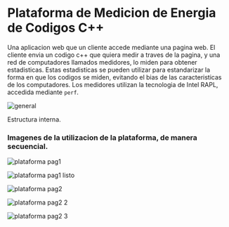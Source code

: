 # Plataforma de Medicion de Energia de Codigos C++

Una aplicacion web que un cliente accede mediante una pagina web. El cliente envia un codigo c++ que quiera medir a traves de la pagina, y una red de computadores llamados medidores, lo miden para obtener estadisticas. Estas estadisticas se pueden utilizar para estandarizar la forma en que los codigos se miden, evitando el bias de las caracteristicas de los computadores. Los medidores utilizan la tecnologia de Intel RAPL, accedida mediante ```perf```.

![general](https://user-images.githubusercontent.com/26441581/210628228-049075b1-c714-453e-88a9-84c1e5d74113.png)

Estructura interna.

### Imagenes de la utilizacion de la plataforma, de manera secuencial.

![plataforma pag1](https://user-images.githubusercontent.com/26441581/210628436-1a55d37d-bdce-4b02-999e-e5d66d55775d.PNG)

![plataforma pag1 listo](https://user-images.githubusercontent.com/26441581/210628447-5e2fce05-5c75-4cd2-bb76-30df911c6e87.PNG)

![plataforma pag2](https://user-images.githubusercontent.com/26441581/210628502-d073b0e6-460a-4b8f-80ca-6501e2f72d80.PNG)

![plataforma pag2 2](https://user-images.githubusercontent.com/26441581/210628677-17d226d4-16c3-4b3c-b6b0-8e6b8867b372.PNG)

![plataforma pag2 3](https://user-images.githubusercontent.com/26441581/210628707-6a4cc76e-484e-4af1-8dc6-70c4fcbcfb2f.PNG)
